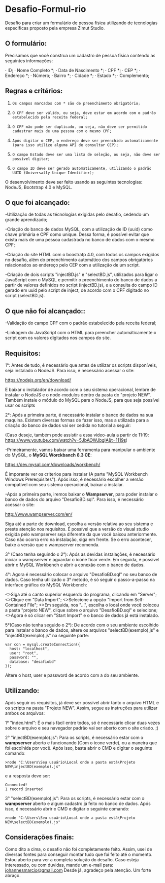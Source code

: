 # Desafio-Formul-rio

Desafio para criar um formulário de pessoa física utilizando de tecnologias especificas proposto pela empresa Zimut Studio.

## O formulário:
Precisamos que você construa um cadastro de pessoa física contendo as seguintes informações:

·      ID;
·      Nome Completo *;
·      Data de Nascimento *;
·      CPF *;
·      CEP *;
·      Endereço *;
·      Número;
·      Bairro *;
·      Cidade *;
·      Estado *;
·      Complemento;

## Regras e critérios:

1.     Os campos marcados com * são de preenchimento obrigatório;
2.     O CPF deve ser válido, ou seja, deve estar em acordo com o padrão estabelecido pela receita federal;
3.     O CPF não pode ser duplicado, ou seja, não deve ser permitido cadastrar mais de uma pessoa com o mesmo CPF;
4.     Após digitar o CEP, o endereço deve ser preenchido automaticamente (para isso utilize alguma API de consultar CEP);
5.     O campo Estado deve ser uma lista de seleção, ou seja, não deve ser possível digitar;
6.     O campo ID deve ser gerado automaticamente, utilizando o padrão UUID (Universally Unique Identifier);

O desenvolvimento deve ser feito usando as seguintes tecnologias: NodeJS, Bootstrap 4.0 e MySQL.

## O que foi alcançado:

-Utilização de todas as técnologias exigidas pelo desafio, cedendo um grande aprendizado;

-Criação do banco de dados MySQL, com a utilização de ID (uuid) como chave primária e CPF como unique. Dessa forma, é possível evitar que exista mais de uma pessoa cadastrada no banco de dados com o mesmo CPF;

-Criação do site HTML com o boostratp 4.0, com todos os campos exigidos no desafio, além do preenchimento automático dos campos obrigatórios relacionados ao endereço pelo CEP com a utilização de um script.

-Criação de dois scripts "injectBD.js" e "selectBD.js", utilizados para ligar o JavaScript com o MySQL e permitir o preenchimento do banco de dados a partir de valores definidos no script (injectBD.js), e a consulta do campo ID gerado em uuid pelo script de inject, de acordo com o CPF digitado no script (selectBD.js).

## O que **não** foi alcançado::

-Validação do campo CPF com o padrão estabelecido pela receita federal;

-Linkagem do JavaScript com o HTML para preencher automáticamente o script com os valores digitados nos campos do site.

## Requisitos:
1°: Antes de tudo, é necessário que antes de utilizar os scripts disponíveis, seja instalado o NodeJS. Para isso, é necessário acessar o site: 

https://nodejs.org/en/download/

E baixar o instalador de acordo com o seu sistema operacional, lembre de instalar o NodeJS e o node-modulos dentro da pasta do "projeto NEW". Também instale o módulo do MySQL para o NodeJS, para que seja possível usar os scripts

2°: Após a primeira parte, é necessário instalar o banco de dados na sua maquina. Existem diversas formas de fazer isso, mas a utilizada para a criação do banco de dados vai ser cedida no tutorial a seguir:

(Caso deseje, também pode assistir a essa vídeo-aula a partir de 11:19: https://www.youtube.com/watch?v=5JbAOWJbgIA&t=1119s)

-Primeiramente, vamos baixar uma ferramenta para manipular o ambiente do MySQL, o **MySQL Worckbanch 6.3 CE**:

https://dev.mysql.com/downloads/workbench/

É imporante ver os criterios para instalar (A parte "MySQL Workbench Windows Prerequisites"). Após isso, é necessário escolher a versão compatível com seu sistema operacional, baixar a instalar.

-Após a primeira parte, iremos baixar o **Wampserver**, para poder instalar o banco de dados do arquivo "DesafioBD.sql". Para isso, é necessário acessar o site:

http://www.wampserver.com/en/

Siga até a parte de download, escolha a versão relativa ao seu sistema e preste atenção nos requisitos. É possível que a versão do visual studio exigida pelo wampserver seja diferente da que você baixou anteriormente. Caso não ocorra erro na instalação, siga em frente. Se o erro acontecer, baixe a versão que o wampserver recomenda.

3° (Caso tenha seguindo o 2°): Após as devidas instalações, é necessário iniciar o wampserver e aguardar o ícone ficar verde. Em seguida, é possível abrir o MySQL Workbench e abrir a conexão com o banco de dados.

4°: Agora é necessário colocar o arquivo "DesafioBD.sql" no seu banco de dados. Caso tenha utilizado o 3° metodo, é só seguir o passo-a-passo na interface gráfica do MySQL Workbench:

<>Siga até o canto superior esquerdo do programa, clicando em "Server";
<>Clique em "Data Import";
<>Selecione a opção "Import from Self-Contained File";
<>Em seguida, nos "...", escolha o local onde você colocou a pasta "projeto NEW", clique sobre o arquivo "DesafioBD.sql" e selecione;
<>Agora é só clicar em "Start Import" e o banco de dados já está instalado.

5°(Caso não tenha seguido o 2°): De acordo com o seu ambiente escolhido para instalar o banco de dados, altere os arquivos "selectBD(exemplo).js" e "injectBD(exemplo).js" na seguinte parte:

```
var con = mysql.createConnection({
  host: "localhost",
  user: "root",
  password: "",
  database: "desafiobd"
});
```
Altere o host, user e password de acordo com a do seu ambiente.

## Utilizando:

Após seguir os requisitos, já deve ser possível abrir tanto o arquivo HTML e os scripts na pasta "Projeto NEW". Assim, segue as instruções para utilizar ambos os arquivos:

1° "index.html": É o mais fácil entre todos, só é necessário clicar duas vezes sobre o arquivo e seu navegador padrão vai ser aberto com o site criado. ;)

2° "injectBD(exemplo).js": Para os scripts, é necessário estar com o **wampserver** aberto e funcionando (Com o ícone verde), ou a maneira que foi escolhida por você. Após isso, basta abrir o CMD e digitar o seguinte comando:

```
>node "C:\Users\Seu usuário\Local onde a pasta está\Projeto NEW\injectBD(exemplo).js"
```
e a resposta deve ser:

```
Connected!
1 record inserted
```
3° "selectBD(exemplo).js": Para os scripts, é necessário estar com o **wampserver** aberto e algum cadastro já feito no banco de dados. Após isso, é necessário abrir o CMD e digitar o seguinte comando:

```
>node "C:\Users\Seu usuário\Local onde a pasta está\Projeto NEW\selectBD(exemplo).js"
```

## Considerações finais:

Como dito a cima, o desafio não foi completamente feito. Assim, usei de diversas fontes para conseguir montar tudo que foi feito até o momento. Estou aberto para ver a completa solução do desafio. Caso esteja interessado, ou com duvidas, mande um e-mail para: johannesmarcio@gmail.com
Desde já, agradeço pela atenção. Um forte abraço.
